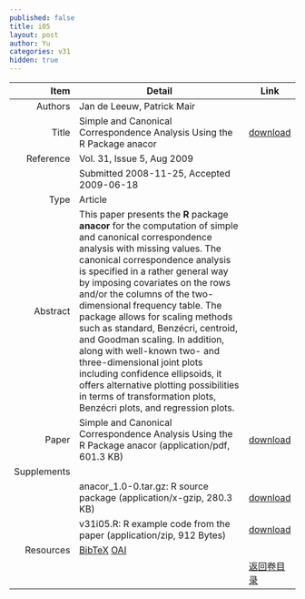```yaml
---
published: false
title: i05
layout: post
author: Yu
categories: v31
hidden: true
---
```


| Item | Detail | Link |
|---:|---|---|
| Authors | Jan de Leeuw, Patrick Mair| |
| Title |Simple and Canonical Correspondence Analysis Using the R Package anacor | [download](http://www.jstatsoft.org/v31/i05/paper) |
| Reference |Vol. 31, Issue 5, Aug 2009 | |
| | Submitted 2008-11-25, Accepted 2009-06-18| | 
| Type | Article| |
| Abstract | This paper presents the <b>R</b> package <b>anacor</b> for the computation of simple and canonical correspondence analysis with missing values. The canonical correspondence analysis is specified in a rather general way by imposing covariates on the rows and/or the columns of the two-dimensional frequency table. The package allows for scaling methods such as standard, Benzécri, centroid, and Goodman scaling. In addition, along with well-known two- and three-dimensional joint plots including confidence ellipsoids, it offers alternative plotting possibilities in terms of transformation plots, Benzécri plots, and regression plots.| |
| Paper | Simple and Canonical Correspondence Analysis Using the R Package anacor  (application/pdf, 601.3 KB)| [download](http://www.jstatsoft.org/v31/i05/paper) |
| Supplements | | |
| |anacor_1.0-0.tar.gz: R source package  (application/x-gzip, 280.3 KB)|  [download](http://www.jstatsoft.org/v31/i05/supp/1) |
| |v31i05.R: R example code from the paper  (application/zip, 912 Bytes)|  [download](http://www.jstatsoft.org/v31/i05/supp/2) |
| Resources | [BibTeX](http://www.jstatsoft.org/v31/i05/bibtex) [OAI](http://www.jstatsoft.org/oai?verb=GetRecord&identifier=oai.jstatsoft/v31/i05&prefix=oai_dc)| |
| |  | [返回卷目录]({{site.baseurl}}/volume/v31.html) |